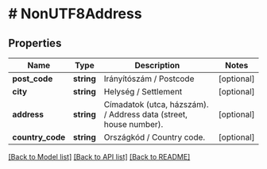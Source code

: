 # # NonUTF8Address

## Properties

Name | Type | Description | Notes
------------ | ------------- | ------------- | -------------
**post_code** | **string** | Irányítószám   /   Postcode | [optional]
**city** | **string** | Helység   /   Settlement | [optional]
**address** | **string** | Címadatok (utca, házszám).   /   Address data (street, house number). | [optional]
**country_code** | **string** | Országkód   /   Country code. | [optional]

[[Back to Model list]](../../README.md#models) [[Back to API list]](../../README.md#endpoints) [[Back to README]](../../README.md)
